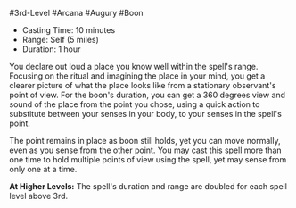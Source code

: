 #3rd-Level #Arcana #Augury #Boon
 
- Casting Time: 10 minutes
- Range: Self (5 miles)
- Duration: 1 hour  

You declare out loud a place you know well within the spell's range. Focusing on the ritual and imagining the place in your mind, you get a clearer picture of what the place looks like from a stationary observant's point of view. For the boon's duration, you can get a 360 degrees view and sound of the place from the point you chose, using a quick action to substitute between your senses in your body, to your senses in the spell's point.  

The point remains in place as boon still holds, yet you can move normally, even as you sense from the other point. You may cast this spell more than one time to hold multiple points of view using the spell, yet may sense from only one at a time.
 
**At Higher Levels:** The spell's duration and range are doubled for each spell level above 3rd.